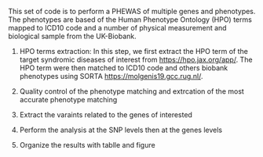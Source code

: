 This set of code is to perform a PHEWAS of multiple genes and phenotypes. The phenotypes are based of the Human Phenotype Ontology (HPO) terms mapped to ICD10 code and a number of physical measurement and biological sample from the UK-Biobank.

1.  HPO terms extraction: In this step, we first  extract the HPO term of the target syndromic diseases of interest from https://hpo.jax.org/app/. The HPO term were then matched to ICD10 code and others biobank phenotypes using SORTA https://molgenis19.gcc.rug.nl/.

1. Quality control of the phenotype matching and extrcation of the most accurate phenotype matching 

1. Extract the varaints related to the genes of interested 

1. Perform the analysis at the SNP levels then at the genes levels

1. Organize the results with tablle and figure 

